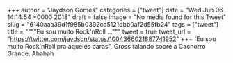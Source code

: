 
+++
author = "Jaydson Gomes"
categories = ["tweet"]
date = "Wed Jun 06 14:14:54 +0000 2018"
draft = false
image = "No media found for this Tweet"
slug = "6140aaa39d1f985b0392ca5121dbb0af2d55fb24"
tags = ["tweet"]
title = """"Eu sou muito Rock'nRoll ..."""
tweet = true
tweet_url = "https://twitter.com/jaydson/status/1004366021887741952"
+++
'Eu sou muito Rock'nRoll pra aqueles caras", Gross falando sobre a Cachorro Grande. Ahahah
